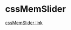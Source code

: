 # cssMemSlider

[cssMemSlider link](https://KikinovK.github.io/cssMemSlider/cssMemSlider/index.html)
